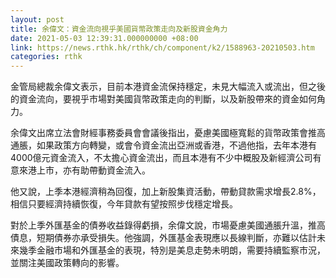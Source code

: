 ```yaml
---
layout: post
title: 余偉文：資金流向視乎美國貨幣政策走向及新股資金角力
date: 2021-05-03 12:39:31.000000000 +08:00
link: https://news.rthk.hk/rthk/ch/component/k2/1588963-20210503.htm
categories: rthk
---
```


金管局總裁余偉文表示，目前本港資金流保持穩定，未見大幅流入或流出，但之後的資金流向，要視乎市場對美國貨幣政策走向的判斷，以及新股帶來的資金如何角力。

余偉文出席立法會財經事務委員會會議後指出，憂慮美國極寬鬆的貨幣政策會推高通脹，如果政策方向轉變，或會令資金流出亞洲或香港，不過他指，去年本港有4000億元資金流入，不太擔心資金流出，而且本港有不少中概股及新經濟公司有意來港上市，亦有助帶動資金流入。

他又說，上季本港經濟稍為回復，加上新股集資活動，帶動貸款需求增長2.8%，相信只要經濟持續恢復，今年貸款有望按照步伐穩定增長。
 
對於上季外匯基金的債券收益錄得虧損，余偉文說，巿場憂慮美國通脹升溫，推高債息，短期債券亦承受損失。他強調，外匯基金表現應以長線判斷，亦難以估計未來幾季金融市場和外匯基金的表現，特別是美息走勢未明朗，需要持續監察市況，並關注美國政策轉向的影響。
